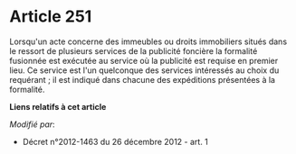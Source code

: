# Article 251

Lorsqu'un acte concerne des immeubles ou droits immobiliers situés dans le ressort de plusieurs services de la publicité
foncière la formalité fusionnée est exécutée au service où la publicité est requise en premier lieu. Ce service est l'un
quelconque des services intéressés au choix du requérant ; il est indiqué dans chacune des expéditions présentées à la
formalité.

**Liens relatifs à cet article**

_Modifié par_:

  - Décret n°2012-1463 du 26 décembre 2012 - art. 1
